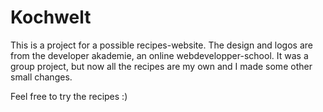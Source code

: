 # Kochwelt
This is a project for a possible recipes-website. The design and logos are from the developer akademie, an online webdevelopper-school. It was a group project, but now all the recipes are my own and I made some other small changes.

Feel free to try the recipes :)
